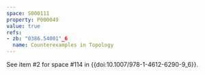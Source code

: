 ```yaml
---
space: S000111
property: P000049
value: true
refs:
- zb: "0386.54001"_6
  name: Counterexamples in Topology
---
```


See item #2 for space #114 in {{doi:10.1007/978-1-4612-6290-9_6}}.
